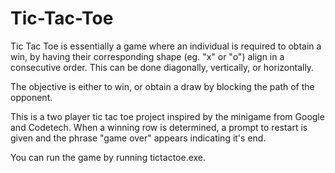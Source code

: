 # Tic-Tac-Toe
 
Tic Tac Toe is essentially a game where an individual is required to obtain a win, by having their corresponding shape (eg. "x" or "o") align in a consecutive order. This can be done diagonally, vertically, or horizontally.

The objective is either to win, or obtain a draw by blocking the path of the opponent.

This is a two player tic tac toe project inspired by the minigame from Google and Codetech. When a winning row is determined, a prompt to restart is given and the phrase "game over" appears indicating it's end.

You can run the game by running tictactoe.exe.
